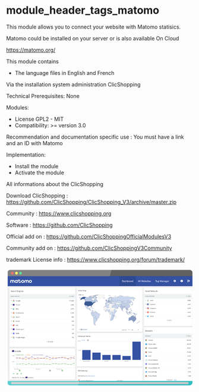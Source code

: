 # module_header_tags_matomo

This module allows you to connect your website with Matomo statisics.

Matomo could be installed on your server or is also available On Cloud


https://matomo.org/

This module contains

- The language files in English and French

Via the installation system administration ClicShopping

Technical Prerequisites: None

Modules:
- License GPL2 - MIT
- Compatibility: >= version 3.0

Recommendation and documentation specific use :
You must have a link and an ID with Matomo

Implementation:

- Install the module
- Activate the module


All informations about the ClicShopping

 Download ClicShopping : https://github.com/ClicShopping/ClicShopping_V3/archive/master.zip

 Community : https://www.clicshopping.org

 Software : https://github.com/ClicShopping

 Official add on : https://github.com/ClicShoppingOfficialModulesV3

 Community add on : https://github.com/ClicShoppingV3Community

 trademark License info : https://www.clicshopping.org/forum/trademark/ 
 

 ![image](https://github.com/ClicShoppingV3Community/module_header_tags_matomo/blob/master/ModuleInfosJson/image.png)
